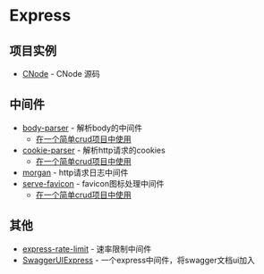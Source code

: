 # Express

## 项目实例

- [CNode](https://github.com/cnodejs/nodeclub) - CNode 源码

## 中间件

- [body-parser](https://github.com/expressjs/body-parser) - 解析body的中间件
    - [在一个简单crud项目中使用](https://github.com/FunnyLiu/expressDemo/blob/master/myapp/app.js#L18)
- [cookie-parser](https://github.com/expressjs/cookie-parser) - 解析http请求的cookies
    - [在一个简单crud项目中使用](https://github.com/FunnyLiu/expressDemo/blob/master/myapp/app.js#L21)
- [morgan](https://github.com/expressjs/morgan) - http请求日志中间件
- [serve-favicon](https://github.com/expressjs/serve-favicon) - favicon图标处理中间件
    - [在一个简单crud项目中使用](https://github.com/FunnyLiu/expressDemo/blob/master/myapp/app.js#L16)


## 其他
- [express-rate-limit](https://www.npmjs.com/package/express-rate-limit) - 速率限制中间件
- [SwaggerUIExpress](https://www.npmjs.com/package/swagger-ui-express) - 一个express中间件，将swagger文档ui加入